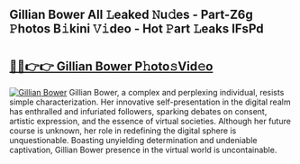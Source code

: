 ## Gillian Bower All 𝙻eaked 𝙽u𝚍es - Part-Z6g 𝙿hotos B𝚒kini 𝚅𝚒deo - Hot 𝙿art 𝙻eaks IFsPd

# <h2><a href="http://ld78svw.urlbe.top/?page=Gillian+Bower">🔗🔗👉👉 Gillian Bower P𝚑oto𝚜Vid𝚎o</a></h2>

[![Gillian Bower](https://i.imgur.com/eBuTRDB.gif)](http://ld78svw.urlbe.top/?page=Gillian+Bower)
Gillian Bower, a complex and perplexing individual, resists simple characterization. Her innovative self-presentation in the digital realm has enthralled and infuriated followers, sparking debates on consent, artistic expression, and the essence of virtual societies. Although her future course is unknown, her role in redefining the digital sphere is unquestionable. Boasting unyielding determination and undeniable captivation, Gillian Bower presence in the virtual world is uncontainable.
